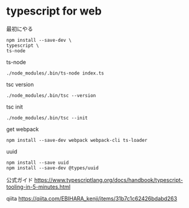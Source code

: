 # typescript for web

最初にやる
```shell
npm install --save-dev \
typescript \
ts-node
```

ts-node 
```shell
./node_modules/.bin/ts-node index.ts 
```

tsc version
```shell
./node_modules/.bin/tsc --version
```

tsc init
```shell
./node_modules/.bin/tsc --init
```

get webpack
```shell
npm install --save-dev webpack webpack-cli ts-loader
```

uuid
```shell
npm install --save uuid
npm install --save-dev @types/uuid
```

公式ガイド
https://www.typescriptlang.org/docs/handbook/typescript-tooling-in-5-minutes.html

qiita
https://qiita.com/EBIHARA_kenji/items/31b7c1c62426bdabd263